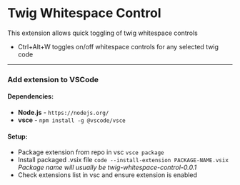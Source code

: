 # Twig Whitespace Control
This extension allows quick toggling of twig whitespace controls

- Ctrl+Alt+W toggles on/off whitespace controls for any selected twig code
___
### Add extension to VSCode
#### Dependencies:
- **Node.js** - `https://nodejs.org/`
- **vsce** - `npm install -g @vscode/vsce`
#### Setup:
- Package extension from repo in vsc `vsce package`
- Install packaged .vsix file `code --install-extension PACKAGE-NAME.vsix` _Package name will usually be twig-whitespace-control-0.0.1_
- Check extensions list in vsc and ensure extension is enabled
